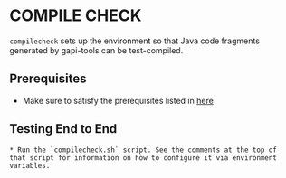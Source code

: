 COMPILE CHECK
=============

`compilecheck` sets up the environment so that Java code fragments
generated by gapi-tools can be test-compiled.

Prerequisites
-------------

* Make sure to satisfy the prerequisites listed in [here](https://g3doc.corp.google.com/apiserving/vkit/tools/snippetgen/update/g3doc/index.md?cl=head)

Testing End to End
------------------

    * Run the `compilecheck.sh` script. See the comments at the top of that script for information on how to configure it via environment variables.
